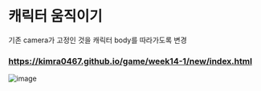 # 캐릭터 움직이기

기존 camera가 고정인 것을 캐릭터 body를 따라가도록 변경  
### https://kimra0467.github.io/game/week14-1/new/index.html  
![image](https://github.com/Kimra0467/game/assets/87680279/b52e5c7b-92a1-4138-be0f-68e0d6291ff7)  
